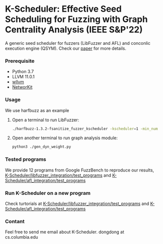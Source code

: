 
# K-Scheduler: Effective Seed Scheduling for Fuzzing with Graph Centrality Analysis (IEEE S&P'22)
A generic seed scheduler for fuzzers (LibFuzzer and AFL) and conconlic execution engine (QSYM). Check our [paper](https://arxiv.org/abs/2203.12064) for more details.
 
### Prerequisite
- Python 3.7
- LLVM 11.0.1
- [wllvm](https://github.com/travitch/whole-program-llvm)
- [NetworKit](https://networkit.github.io/)

### Usage 
We use harfbuzz as an example
1. Open a terminal to run LibFuzzer:
    ```sh
    ./harfbuzz-1.3.2-fsanitize_fuzzer_kscheduler -kscheduler=1 -min_num_mutations_for_each_seed=200 ./tmp_seeds/ seeds/
    ```
2. Open another terminal to run graph analysis module:
    ```sh
    python3 ./gen_dyn_weight.py
    ```
### Tested programs
We provide 12 programs from Google FuzzBench to reproduce our results, [K-Scheduler/libfuzzer_integration/test_programs](https://github.com/Dongdongshe/K-Scheduler/tree/main/libfuzzer_integration/test_programs) and [K-Scheduler/afl_integration/test_programs](https://github.com/Dongdongshe/K-Scheduler/tree/main/afl_integration/test_programs)

### Run K-Scheduler on a new program
Check turtorials at [K-Scheduler/libfuzzer_integration/test_programs](https://github.com/Dongdongshe/K-Scheduler/tree/main/afl_integration/build_example) and [K-Scheduler/afl_integration/test_programs](https://github.com/Dongdongshe/K-Scheduler/tree/main/afl_integration/build_example)

### Contant
Feel free to send me email about K-Scheduler. dongdong at cs.columbia.edu
